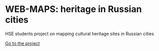 # WEB-MAPS: heritage in Russian cities

HSE students project on mapping cultural heritage sites in Russian cities

[Go to the project]("https://bella-mir.github.io/heritage-maps")
